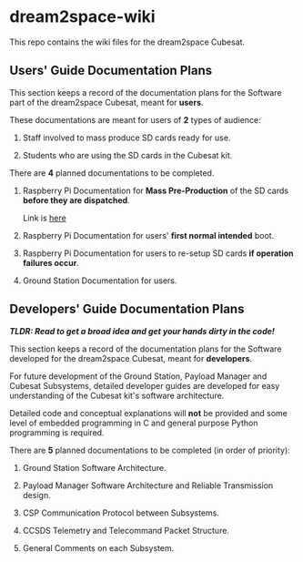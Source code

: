 # dream2space-wiki

This repo contains the wiki files for the dream2space Cubesat.

## Users' Guide Documentation Plans

This section keeps a record of the documentation plans for the Software part of the dream2space Cubesat, meant for **users**.

These documentations are meant for users of **2** types of audience:

1. Staff involved to mass produce SD cards ready for use.

2. Students who are using the SD cards in the Cubesat kit.

There are **4** planned documentations to be completed.

1. Raspberry Pi Documentation for **Mass Pre-Production** of the SD cards **before they are dispatched**.

    Link is [here](v0.2-doc/users/01-sd-mass-production.md)

2. Raspberry Pi Documentation for users' **first normal intended** boot.

3. Raspberry Pi Documentation for users to re-setup SD cards **if operation failures occur**.

4. Ground Station Documentation for users.

## Developers' Guide Documentation Plans

***TLDR: Read to get a broad idea and get your hands dirty in the code!***

This section keeps a record of the documentation plans for the Software developed for the dream2space Cubesat, meant for **developers**.

For future development of the Ground Station, Payload Manager and Cubesat Subsystems, detailed developer guides are developed for easy understanding of the Cubesat kit's software architecture.

Detailed code and conceptual explanations will **not** be provided and some level of embedded programming in C and general purpose Python programming is required.

There are **5** planned documentations to be completed (in order of priority):

1. Ground Station Software Architecture.

2. Payload Manager Software Architecture and Reliable Transmission design.

3. CSP Communication Protocol between Subsystems.

4. CCSDS Telemetry and Telecommand Packet Structure.

5. General Comments on each Subsystem.

